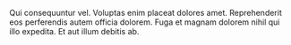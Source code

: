 Qui consequuntur vel. Voluptas enim placeat dolores amet. Reprehenderit eos perferendis autem officia dolorem. Fuga et magnam dolorem nihil qui illo expedita. Et aut illum debitis ab.
